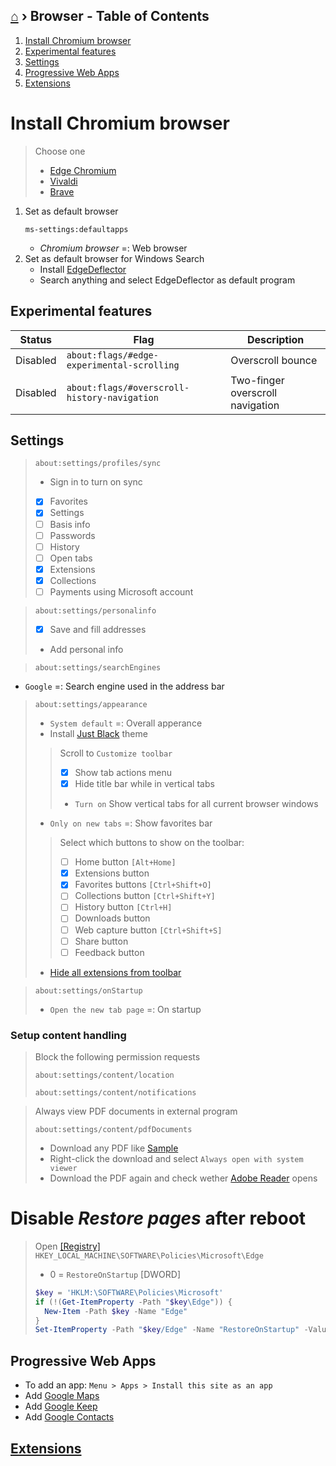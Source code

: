 ## [⌂](../README.md) › **Browser** - Table of Contents

1. [Install Chromium browser](#install-chromium-browser)
1. [Experimental features](#experimental-features)
1. [Settings](#settings)
1. [Progressive Web Apps](#progressive-web-apps)
1. [Extensions](extensions.md)

# Install Chromium browser
> Choose one
> - [Edge Chromium](https://www.microsoft.com/de-de/edge)
> - [Vivaldi](https://vivaldi.com/de/)
> - [Brave](https://brave.com/de/)

1. Set as default browser
    ```
    ms-settings:defaultapps
    ```
    - *Chromium browser* =: Web browser
1. Set as default browser for Windows Search
    - Install [EdgeDeflector](https://github.com/da2x/EdgeDeflector/releases)
    - Search anything and select EdgeDeflector as default program


## Experimental features

Status | Flag | Description
--- | --- | ---
Disabled | `about:flags/#edge-experimental-scrolling` | Overscroll bounce
Disabled | `about:flags/#overscroll-history-navigation` | Two-finger overscroll navigation

## Settings

> ```
> about:settings/profiles/sync
> ```
> - Sign in to turn on sync
> - [x] Favorites
> - [x] Settings
> - [ ] Basis info
> - [ ] Passwords
> - [ ] History
> - [ ] Open tabs
> - [x] Extensions
> - [x] Collections
> - [ ] Payments using Microsoft account

> ```
> about:settings/personalinfo
> ```
> - [x] Save and fill addresses
> - Add personal info


> ```
> about:settings/searchEngines
> ```
- `Google` =: Search engine used in the address bar

> ```
> about:settings/appearance
> ```
> - `System default` =: Overall apperance
> - Install [Just Black](https://chrome.google.com/webstore/detail/just-black/aghfnjkcakhmadgdomlmlhhaocbkloab) theme
> > Scroll to `Customize toolbar`
> > - [x] Show tab actions menu
> > - [x] Hide title bar while in vertical tabs
> > - `Turn on` Show vertical tabs for all current browser windows
> - `Only on new tabs` =: Show favorites bar
> > Select which buttons to show on the toolbar:
> > - [ ] Home button `[Alt+Home]`
> > - [x] Extensions button 
> > - [x] Favorites buttons `[Ctrl+Shift+O]`
> > - [ ] Collections button `[Ctrl+Shift+Y]`
> > - [ ] History button `[Ctrl+H]`
> > - [ ] Downloads button
> > - [ ] Web capture button `[Ctrl+Shift+S]`
> > - [ ] Share button
> > - [ ] Feedback button
> - [Hide all extensions from toolbar](extensions.md#hide-from-toolbar)

> ```
> about:settings/onStartup
> ```
> - `Open the new tab page` =: On startup

### Setup content handling
> Block the following permission requests
> ```
> about:settings/content/location
> ```
> ```
> about:settings/content/notifications
> ```

> Always view PDF documents in external program
> ```
> about:settings/content/pdfDocuments
> ```
> - Download any PDF like [Sample](https://education.github.com/git-cheat-sheet-education.pdf)
> - Right-click the download and select `Always open with system viewer`
> - Download the PDF again and check wether [Adobe Reader](instructions.md#install-adobe-reader) opens

# Disable *Restore pages* after reboot
> Open [[Registry]](how-to-dos.md#--Edit-registry) `HKEY_LOCAL_MACHINE\SOFTWARE\Policies\Microsoft\Edge`
> - 0 = `RestoreOnStartup` [DWORD]
> ```powershell
> $key = 'HKLM:\SOFTWARE\Policies\Microsoft'
> if (!(Get-ItemProperty -Path "$key\Edge")) {
>   New-Item -Path $key -Name "Edge"
> }
> Set-ItemProperty -Path "$key/Edge" -Name "RestoreOnStartup" -Value 0
> ```


## Progressive Web Apps
- To add an app: `Menu > Apps > Install this site as an app`
- Add [Google Maps](https://www.google.com/maps)
- Add [Google Keep](https://keep.google.com/)
- Add [Google Contacts](https://contacts.google.com/)

## [Extensions](extensions.md)
